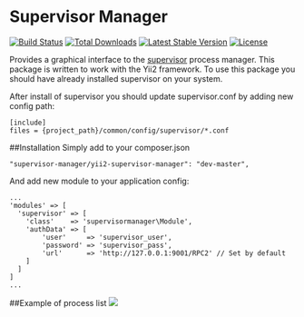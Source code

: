 # Supervisor Manager

[![Build Status](https://travis-ci.org/HEXA-UA/supervisor-manager.svg?branch=master)](https://travis-ci.org/HEXA-UA/supervisor-manager)
[![Total Downloads](https://img.shields.io/packagist/dt/supervisor-manager/yii2-supervisor-manager.svg)](https://packagist.org/packages/supervisor-manager/yii2-supervisor-manager)
[![Latest Stable Version](https://img.shields.io/packagist/v/supervisor-manager/yii2-supervisor-manager.svg)](https://packagist.org/packages/supervisor-manager/yii2-supervisor-manager)
[![License](https://img.shields.io/packagist/l/supervisor-manager/yii2-supervisor-manager.svg)](https://packagist.org/packages/supervisor-manager/yii2-supervisor-manager)

Provides a graphical interface to the [supervisor](http://supervisord.org/) process manager. This package is written to work with the Yii2 framework.
To use this package you should have already installed supervisor on your system.

After install of supervisor you should update supervisor.conf by adding new config path:
```
[include]
files = {project_path}/common/config/supervisor/*.conf
```
##Installation
Simply add to your composer.json
```
"supervisor-manager/yii2-supervisor-manager": "dev-master",
```
And add new module to your application config:
```
...
'modules' => [
  'supervisor' => [
    'class'    => 'supervisormanager\Module',
    'authData' => [
        'user'     => 'supervisor_user',
        'password' => 'supervisor_pass',
        'url'      => 'http://127.0.0.1:9001/RPC2' // Set by default
    ]
  ]
]
...
```
##Example of process list
![](http://image.prntscr.com/image/f06ca8a673de44118c1305e2f1deb849.png)
